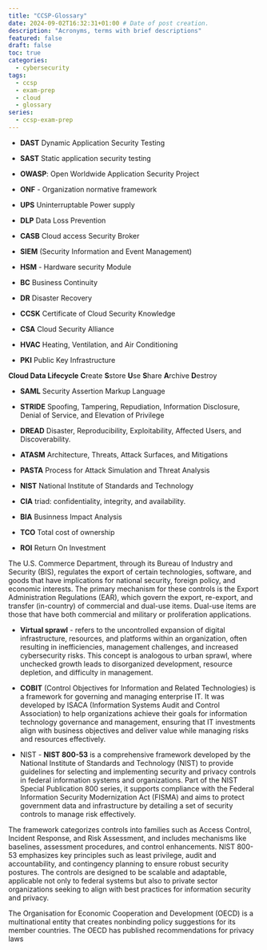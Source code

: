 ```yaml
---
title: "CCSP-Glossary"
date: 2024-09-02T16:32:31+01:00 # Date of post creation.
description: "Acronyms, terms with brief descriptions"
featured: false
draft: false 
toc: true
categories:
  - cybersecurity
tags:
  - ccsp
  - exam-prep
  - cloud
  - glossary
series:
  - ccsp-exam-prep
---
```


* **DAST** Dynamic Application Security Testing
* **SAST** Static application security testing
* **OWASP**: Open Worldwide Application Security Project
* **ONF** - Organization normative framework
* **UPS** Uninterruptable Power supply
* **DLP** Data Loss Prevention
* **CASB** Cloud access Security Broker
* **SIEM** (Security Information and Event Management)
* **HSM** - Hardware security Module
* **BC** Business Continuity
* **DR** Disaster Recovery

* **CCSK** Certificate of Cloud Security Knowledge
* **CSA**  Cloud Security Alliance
* **HVAC** Heating, Ventilation, and Air Conditioning
* **PKI**  Public Key Infrastructure

**Cloud Data Lifecycle** **C**reate **S**store **U**se **S**hare **A**rchive **D**estroy

* **SAML** Security Assertion Markup Language

* **STRIDE** Spoofing, Tampering, Repudiation, Information Disclosure, Denial of Service, and
  Elevation of Privilege

* **DREAD** Disaster, Reproducibility, Exploitability, Affected Users, and Discoverability.

* **ATASM** Architecture, Threats, Attack Surfaces, and Mitigations

* **PASTA** Process for Attack Simulation and Threat Analysis
* **NIST** National Institute of Standards and Technology

* **CIA** triad: confidentiality, integrity, and availability.

* **BIA** Businness Impact Analysis
* **TCO** Total cost of ownership
* **ROI**  Return On Investment

The U.S. Commerce Department, through its Bureau of Industry and Security (BIS), regulates the
export of certain technologies, software, and goods that have implications for national security,
foreign policy, and economic interests. The primary mechanism for these controls is the Export
Administration Regulations (EAR), which govern the export, re-export, and transfer (in-country) of
commercial and dual-use items. Dual-use items are those that have both commercial and military or
proliferation applications.

* **Virtual sprawl** - refers to the uncontrolled expansion of digital infrastructure, resources,
  and platforms within an organization, often resulting in inefficiencies, management challenges,
  and increased cybersecurity risks. This concept is analogous to urban sprawl, where unchecked
  growth leads to disorganized development, resource depletion, and difficulty in management.

* **COBIT** (Control Objectives for Information and Related Technologies) is a framework for governing and managing enterprise IT. It was developed by ISACA (Information Systems Audit and Control Association) to help organizations achieve their goals for information technology governance and management, ensuring that IT investments align with business objectives and deliver value while managing risks and resources effectively.

* NIST - **NIST 800-53** is a comprehensive framework developed by the National Institute of Standards and Technology (NIST) to provide guidelines for selecting and implementing security and privacy controls in federal information systems and organizations. Part of the NIST Special Publication 800 series, it supports compliance with the Federal Information Security Modernization Act (FISMA) and aims to protect government data and infrastructure by detailing a set of security controls to manage risk effectively.

The framework categorizes controls into families such as Access Control, Incident Response, and Risk Assessment, and includes mechanisms like baselines, assessment procedures, and control enhancements. NIST 800-53 emphasizes key principles such as least privilege, audit and accountability, and contingency planning to ensure robust security postures. The controls are designed to be scalable and adaptable, applicable not only to federal systems but also to private sector organizations seeking to align with best practices for information security and privacy.


The Organisation for Economic Cooperation and Development (OECD) is a multinational entity that creates nonbinding policy suggestions for its member countries. The OECD has published recommendations for privacy laws
